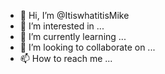 - 👋 Hi, I’m @ItiswhatitisMike
- 👀 I’m interested in ...
- 🌱 I’m currently learning ...
- 💞️ I’m looking to collaborate on ...
- 📫 How to reach me ...

<!---
ItiswhatitisMike/ItiswhatitisMike is a ✨ special ✨ repository because its `README.md` (this file) appears on your GitHub profile.
You can click the Preview link to take a look at your changes.
--->
